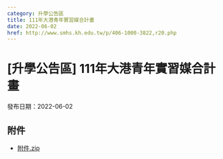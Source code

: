```yaml
---
category: 升學公告區
title: 111年大港青年實習媒合計畫
date: 2022-06-02
href: http://www.smhs.kh.edu.tw/p/406-1000-3822,r20.php
---
```


# [升學公告區] 111年大港青年實習媒合計畫

發布日期：2022-06-02



## 附件

- [附件.zip](https://www.smhs.kh.edu.tw/app/index.php?Action=downloadfile&file=WVhSMFlXTm9Mek01TDNCMFlWOHpOVGc1WHpFMU1qZ3dOVEZmTWpnMU5UZ3VlbWx3&fname=DGGGROTSYWQO41XX50LKSWHGRK30OOLKDGUWTSKK4125MLVWKPROVTPOUSSSPKPO)
